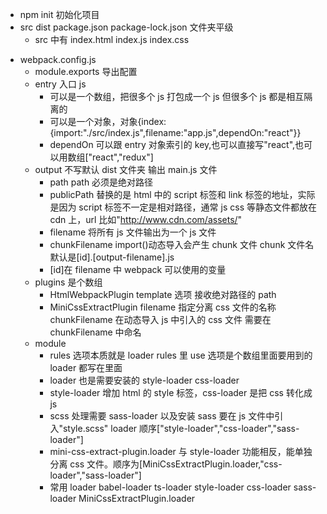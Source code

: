 - npm init 初始化项目
- src dist package.json package-lock.json 文件夹平级
  - src 中有 index.html index.js index.css

* webpack.config.js
  - module.exports 导出配置
  - entry 入口 js
    - 可以是一个数组，把很多个 js 打包成一个 js 但很多个 js 都是相互隔离的
    - 可以是一个对象，对象{index: {import:"./src/index.js",filename:"app.js",dependOn:"react"}}
    - dependOn 可以跟 entry 对象索引的 key,也可以直接写"react",也可以用数组["react","redux"]
  - output 不写默认 dist 文件夹 输出 main.js 文件
    - path path 必须是绝对路径
    - publicPath 替换的是 html 中的 script 标签和 link 标签的地址，实际是因为 script 标签不一定是相对路径，通常 js css 等静态文件都放在 cdn 上，url 比如"http://www.cdn.com/assets/"
    - filename 将所有 js 文件输出为一个 js 文件
    - chunkFilename import()动态导入会产生 chunk 文件 chunk 文件名默认是[id].[output-filename].js
    - [id]在 filename 中 webpack 可以使用的变量
  - plugins 是个数组
    - HtmlWebpackPlugin template 选项 接收绝对路径的 path
    - MiniCssExtractPlugin filename 指定分离 css 文件的名称 chunkFilename 在动态导入 js 中引入的 css 文件 需要在 chunkFilename 中命名
  - module
    - rules 选项本质就是 loader rules 里 use 选项是个数组里面要用到的 loader 都写在里面
    - loader 也是需要安装的 style-loader css-loader
    - style-loader 增加 html 的 style 标签，css-loader 是把 css 转化成 js
    - scss 处理需要 sass-loader 以及安装 sass 要在 js 文件中引入"style.scss" loader 顺序["style-loader","css-loader","sass-loader"]
    - mini-css-extract-plugin.loader 与 style-loader 功能相反，能单独分离 css 文件。顺序为[MiniCssExtractPlugin.loader,"css-loader","sass-loader"]
    - 常用 loader babel-loader ts-loader style-loader css-loader sass-loader MiniCssExtractPlugin.loader
